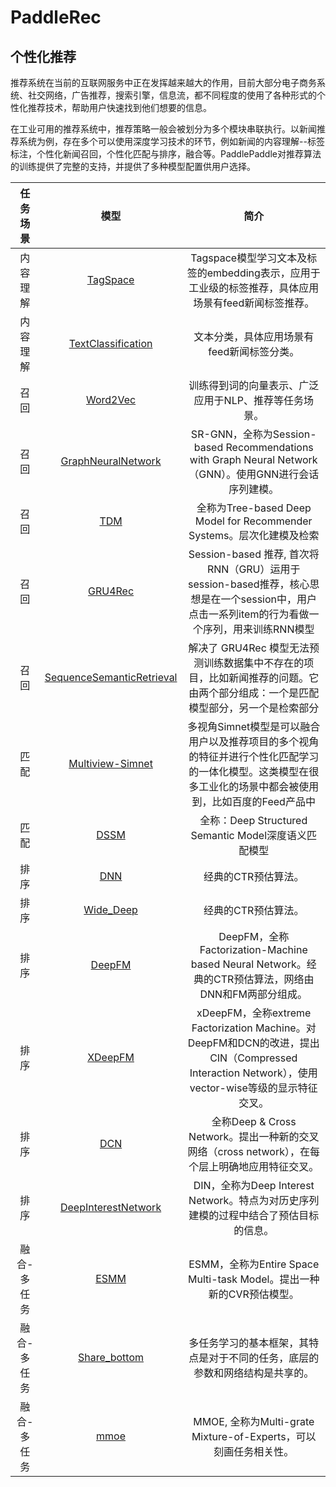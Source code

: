 PaddleRec
=========

个性化推荐
-------

推荐系统在当前的互联网服务中正在发挥越来越大的作用，目前大部分电子商务系统、社交网络，广告推荐，搜索引擎，信息流，都不同程度的使用了各种形式的个性化推荐技术，帮助用户快速找到他们想要的信息。

在工业可用的推荐系统中，推荐策略一般会被划分为多个模块串联执行。以新闻推荐系统为例，存在多个可以使用深度学习技术的环节，例如新闻的内容理解--标签标注，个性化新闻召回，个性化匹配与排序，融合等。PaddlePaddle对推荐算法的训练提供了完整的支持，并提供了多种模型配置供用户选择。


| 任务场景          |                        模型                        |                             简介                             |
| :---------------: | :------------------------------------------------: | :----------------------------------------------------------: |
| 内容理解          | [TagSpace](https://github.com/PaddlePaddle/models/tree/develop/PaddleRec/tagspace) |Tagspace模型学习文本及标签的embedding表示，应用于工业级的标签推荐，具体应用场景有feed新闻标签推荐。|
| 内容理解          | [TextClassification](https://github.com/PaddlePaddle/models/tree/develop/PaddleRec/text_classification) |文本分类，具体应用场景有feed新闻标签分类。|
| 召回              | [Word2Vec](https://github.com/PaddlePaddle/models/tree/develop/PaddleRec/word2vec) |训练得到词的向量表示、广泛应用于NLP、推荐等任务场景。 |
| 召回              | [GraphNeuralNetwork](https://github.com/PaddlePaddle/models/tree/develop/PaddleRec/gnn) |SR-GNN，全称为Session-based Recommendations with Graph Neural Network（GNN）。使用GNN进行会话序列建模。 |
| 召回              | [TDM](https://github.com/PaddlePaddle/models/tree/develop/PaddleRec/tdm) |全称为Tree-based Deep Model for Recommender Systems。层次化建模及检索 |
| 召回              | [GRU4Rec](https://github.com/PaddlePaddle/models/tree/develop/PaddleRec/gru4rec) |Session-based 推荐, 首次将RNN（GRU）运用于session-based推荐，核心思想是在一个session中，用户点击一系列item的行为看做一个序列，用来训练RNN模型 |
| 召回              | [SequenceSemanticRetrieval](https://github.com/PaddlePaddle/models/tree/develop/PaddleRec/ssr) |解决了 GRU4Rec 模型无法预测训练数据集中不存在的项目，比如新闻推荐的问题。它由两个部分组成：一个是匹配模型部分，另一个是检索部分  |
| 匹配              | [Multiview-Simnet](https://github.com/PaddlePaddle/models/tree/develop/PaddleRec/multiview_simnet) |多视角Simnet模型是可以融合用户以及推荐项目的多个视角的特征并进行个性化匹配学习的一体化模型。这类模型在很多工业化的场景中都会被使用到，比如百度的Feed产品中 |
| 匹配              | [DSSM](https://github.com/PaddlePaddle/models/tree/develop/PaddleRec/dssm) |全称：Deep Structured Semantic Model深度语义匹配模型 |
| 排序              | [DNN](https://github.com/PaddlePaddle/models/tree/develop/PaddleRec/ctr/cnn) |经典的CTR预估算法。|
| 排序              | [Wide_Deep](https://github.com/PaddlePaddle/models/tree/develop/PaddleRec/ctr/wide_deep) |经典的CTR预估算法。|
| 排序              | [DeepFM](https://github.com/PaddlePaddle/models/tree/develop/PaddleRec/ctr/deepfm) |DeepFM，全称Factorization-Machine based Neural Network。经典的CTR预估算法，网络由DNN和FM两部分组成。 |
| 排序              | [XDeepFM](https://github.com/PaddlePaddle/models/tree/develop/PaddleRec/ctr/xdeepfm) |xDeepFM，全称extreme Factorization Machine。对DeepFM和DCN的改进，提出CIN（Compressed Interaction Network），使用vector-wise等级的显示特征交叉。 |
| 排序              | [DCN](https://github.com/PaddlePaddle/models/tree/develop/PaddleRec/ctr/dcn) |全称Deep & Cross Network。提出一种新的交叉网络（cross network），在每个层上明确地应用特征交叉。  |
| 排序              | [DeepInterestNetwork](https://github.com/PaddlePaddle/models/tree/develop/PaddleRec/din) |DIN，全称为Deep Interest Network。特点为对历史序列建模的过程中结合了预估目标的信息。  |
| 融合-多任务       | [ESMM](https://github.com/PaddlePaddle/models/tree/develop/PaddleRec/multi-task/essm) |ESMM，全称为Entire Space Multi-task Model。提出一种新的CVR预估模型。  |
| 融合-多任务       | [Share_bottom](https://github.com/PaddlePaddle/models/tree/develop/PaddleRec/multi-task/Share_bottom) |多任务学习的基本框架，其特点是对于不同的任务，底层的参数和网络结构是共享的。  |
| 融合-多任务       | [mmoe](https://github.com/PaddlePaddle/models/tree/develop/PaddleRec/multi-task/MMOE) |MMOE, 全称为Multi-grate Mixture-of-Experts，可以刻画任务相关性。  |
